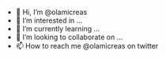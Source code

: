 - 👋 Hi, I’m @olamicreas
- 👀 I’m interested in ...
- 🌱 I’m currently learning ...
- 💞️ I’m looking to collaborate on ...
- 📫 How to reach me @olamicreas on twitter

<!---
olamicreas/olamicreas is a ✨ special ✨ repository because its `README.md` (this file) appears on your GitHub profile.
You can click the Preview link to take a look at your changes.
--->
